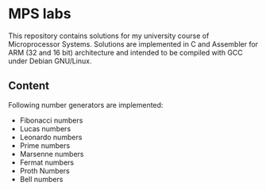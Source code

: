 # MPS labs
This repository contains solutions for my university course
of Microprocessor Systems. Solutions are implemented in C and
Assembler for ARM (32 and 16 bit) architecture and intended to be
compiled with GCC under Debian GNU/Linux.

## Content
Following number generators are implemented:
* Fibonacci numbers
* Lucas numbers
* Leonardo numbers
* Prime numbers
* Marsenne numbers
* Fermat numbers
* Proth Numbers
* Bell numbers
